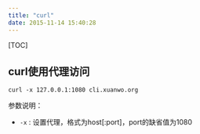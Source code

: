 ```yaml
---
title: "curl"
date: 2015-11-14 15:40:28
---
```

[TOC]

## curl使用代理访问

```
curl -x 127.0.0.1:1080 cli.xuanwo.org
```

参数说明：

- `-x` : 设置代理，格式为host[:port]，port的缺省值为1080